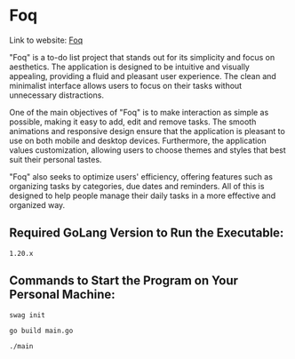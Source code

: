 # Foq

Link to website: [Foq](https://foq-npie.onrender.com/)

"Foq" is a to-do list project that stands out for its simplicity and focus on aesthetics. The application is designed to be intuitive and visually appealing, providing a fluid and pleasant user experience. The clean and minimalist interface allows users to focus on their tasks without unnecessary distractions.

One of the main objectives of "Foq" is to make interaction as simple as possible, making it easy to add, edit and remove tasks. The smooth animations and responsive design ensure that the application is pleasant to use on both mobile and desktop devices. Furthermore, the application values ​​customization, allowing users to choose themes and styles that best suit their personal tastes.

"Foq" also seeks to optimize users' efficiency, offering features such as organizing tasks by categories, due dates and reminders. All of this is designed to help people manage their daily tasks in a more effective and organized way.

## Required GoLang Version to Run the Executable:

```
1.20.x
```

## Commands to Start the Program on Your Personal Machine:

```
swag init

go build main.go

./main
```



